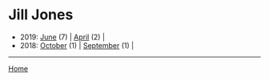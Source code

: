 # Jill Jones

  * 2019: 
      [June](./jill-jones-2019-06.md) (7) | 
      [April](./jill-jones-2019-04.md) (2) | 
  * 2018: 
      [October](./jill-jones-2018-10.md) (1) | 
      [September](./jill-jones-2018-09.md) (1) | 

----

[Home](../)
